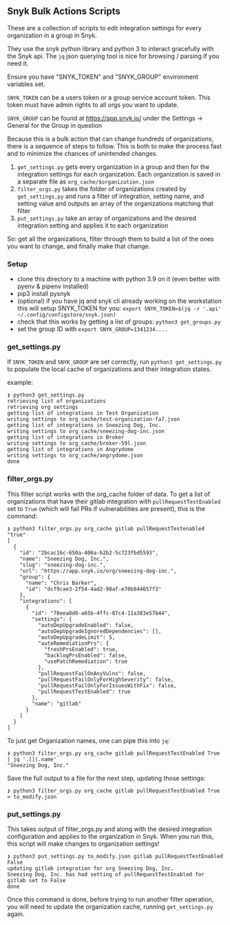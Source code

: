 ## Snyk Bulk Actions Scripts

These are a collection of scripts to edit integration settings for every organization in a group in Snyk.

They use the snyk python library and python 3 to interact gracefully with the Snyk api. The `jq` json querying tool is nice for browsing / parsing if you need it.

Ensure you have "SNYK_TOKEN" and "SNYK_GROUP" environment variables set.

`SNYK_TOKEN` can be a users token or a group service account token. This token must have admin rights to all orgs you want to update.

`SNYK_GROUP` can be found at https://app.snyk.io/ under the Settings -> General for the Group in question

Because this is a bulk action that can change hundreds of organizations, there is a sequence of steps to follow. This is both to make the process fast and to minimize the chances of unintended changes.

1) `get_settings.py` gets every organization in a group and then for the integration settings for each organization. Each organization is saved in a separate file as `org_cache/$organization.json`
2) `filter_orgs.py` takes the folder of organizations created by `get_settings.py` and runs a filter of integration, setting name, and setting value and outputs an array of the organizations matching that filter
3) `put_settings.py` take an array of organizations and the desired integration setting and applies it to each organization

So: get all the organizations, filter through them to build a list of the ones you want to change, and finally make that change.

### Setup
- clone this directory to a machine with python 3.9 on it (even better with pyenv & pipenv installed)
- pip3 install pysnyk
- (optional) if you have jq and snyk cli already working on the workstation this will setup SNYK_TOKEN for you: `export SNYK_TOKEN=$(jq -r '.api' ~/.config/configstore/snyk.json)`
- check that this works by getting a list of groups: `python3 get_groups.py`
- set the group ID with `export SNYK_GROUP=1341234....`


### get_settings.py

If `SNYK_TOKEN` and `SNYK_GROUP` are set correctly, run `python3 get_settings.py` to populate the local cache of organizations and their integration states.

example:
```
❯ python3 get_settings.py
retrieving list of organizations
retrieving org settings
getting list of integrations in Test Organization
writing settings to org_cache/test-organization-fa7.json
getting list of integrations in Sneezing Dog, Inc.
writing settings to org_cache/sneezing-dog-inc.json
getting list of integrations in Broker
writing settings to org_cache/broker-59l.json
getting list of integrations in Angrydome
writing settings to org_cache/angrydome.json
done
```

### filter_orgs.py

This filter script works with the org_cache folder of data. To get a list of organizations that have their gitlab integration with `pullRequestTestEnabled` set to `True` (which will fail PRs if vulnerabilities are present), this is the command:
```
❯ python3 filter_orgs.py org_cache gitlab pullRequestTestenabled "true"
[
  {
    "id": "2bcac16c-650a-406a-b2b2-5c723fbd5593",
    "name": "Sneezing Dog, Inc.",
    "slug": "sneezing-dog-inc.",
    "url": "https://app.snyk.io/org/sneezing-dog-inc.",
    "group": {
      "name": "Chris Barker",
      "id": "dcf9cae3-2f54-4ad2-98af-e70b844657f3"
    },
    "integrations": [
      {
        "id": "78eea8d8-a65b-4ffc-87c4-11a383e57b44",
        "settings": {
          "autoDepUpgradeEnabled": false,
          "autoDepUpgradeIgnoredDependencies": [],
          "autoDepUpgradeLimit": 5,
          "autoRemediationPrs": {
            "freshPrsEnabled": true,
            "backlogPrsEnabled": false,
            "usePatchRemediation": true
          },
          "pullRequestFailOnAnyVulns": false,
          "pullRequestFailOnlyForHighSeverity": false,
          "pullRequestFailOnlyForIssuesWithFix": false,
          "pullRequestTestEnabled": true
        },
        "name": "gitlab"
      }
    ]
  }
]
```

To just get Organization names, one can pipe this into `jq`:
```
❯ python3 filter_orgs.py org_cache gitlab pullRequestTestEnabled True | jq '.[]|.name'
"Sneezing Dog, Inc."
```

Save the full output to a file for the next step, updating those settings:
```
❯ python3 filter_orgs.py org_cache gitlab pullRequestTestEnabled True > to_modify.json
```


### put_settings.py

This takes output of filter_orgs.py and along with the desired integration configuration and applies to the organization in Snyk. When you run this, this script will make changes to organization settings!
```
❯ python3 put_settings.py to_modify.json gitlab pullRequestTestEnabled False
updating gitlab integration for org Sneezing Dog, Inc.
Sneezing Dog, Inc. has had setting of pullRequestTestEnabled for gitlab set to False
done
```

Once this command is done, before trying to run another filter operation, you will need to update the organization cache, running `get_settings.py` again.